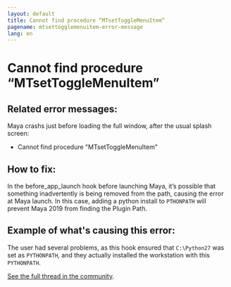 ```yaml
---
layout: default
title: Cannot find procedure “MTsetToggleMenuItem”
pagename: mtsettogglemenuitem-error-message
lang: en
---
```


# Cannot find procedure “MTsetToggleMenuItem”

## Related error messages:

Maya crashs just before loading the full window, after the usual splash screen:
- Cannot find procedure "MTsetToggleMenuItem"

## How to fix:
In the before_app_launch hook before launching Maya, it’s possible that something inadvertently is being removed from the path, causing the error at Maya launch. In this case, adding a python install to `PTHONPATH` will prevent Maya 2019 from finding the Plugin Path.

## Example of what's causing this error: 
The user had several problems, as this hook ensured that `C:\Python27` was set as `PYTHONPATH`, and they actually installed the workstation with this `PYTHONPATH`.

[See the full thread in the community](https://community.shotgridsoftware.com/t/tk-maya-cannot-find-procedure-mtsettogglemenuitem/4629).

